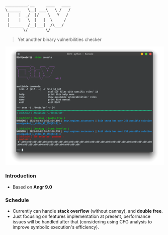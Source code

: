 ```
__________.__     ____   ____
\______   \__| ___\   \ /   /
 |    |  _/  |/    \   Y   /
 |    |   \  |   |  \     /
 |______  /__|___|  /\___/
        \/        \/
```

> Yet another binary vulnerbilities checker

![demo](https://raw.githubusercontent.com/IZAY01/BinV/main/docs/img/demo.png)

### Introduction

- Based on **Angr 9.0**



### Schedule

- Currently can handle **stack overflow** (without cannay), and **double free**.
- Just focusing on features implementation at present, performance issues will be handled after that (considering using CFG analysis to improve symbolic execution's efficiency).
